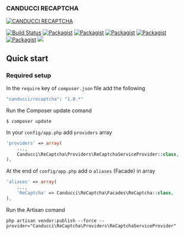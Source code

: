 ### CANDUCCI RECAPTCHA

[![CANDUCCI RECAPTCHA](http://i1194.photobucket.com/albums/aa377/netdragoon1/captcha_zpsxfi4kpgn.png)](https://packagist.org/packages/canducci/recaptcha)

[![Build Status](https://travis-ci.org/netdragoon/recaptchaphp.svg?branch=master)](https://travis-ci.org/netdragoon/recaptchaphp)
[![Packagist](https://img.shields.io/packagist/dt/canducci/recaptcha.svg?style=flat)](https://packagist.org/packages/canducci/recaptcha)
[![Packagist](https://img.shields.io/packagist/dd/canducci/recaptcha.svg?style=flat)](https://packagist.org/packages/canducci/recaptcha)
[![Packagist](https://img.shields.io/packagist/dm/canducci/recaptcha.svg?style=flat)](https://packagist.org/packages/canducci/recaptcha)
[![Packagist](https://img.shields.io/packagist/l/canducci/recaptcha.svg)](https://packagist.org/packages/canducci/recaptcha)
[![Packagist](https://img.shields.io/packagist/v/canducci/recaptcha.svg?label=version)](https://packagist.org/packages/canducci/recaptcha)
[![](https://img.shields.io/twitter/url/https/packagist.org/packages/canducci/recaptcha.svg?style=social)]()

## Quick start

### Required setup

In the `require` key of `composer.json` file add the following

```PHP
"canducci/recaptcha": "1.0.*" 

```

Run the Composer update comand

    $ composer update
    
In your `config/app.php` add `providers` array

```PHP
'providers' => array(
    ...,    
    Canducci\ReCaptcha\Providers\ReCaptchaServiceProvider::class,
),
```   
 

At the end of `config/app.php` add o `aliases` (Facade) in array

```PHP
'aliases' => array(
    ...,    
    'ReCaptcha' => Canducci\ReCaptcha\Facades\ReCaptcha::class,
),
``` 

Run the Artisan comand

    php artisan vendor:publish --force --provider="Canducci\ReCaptcha\Providers\ReCaptchaServiceProvider"


